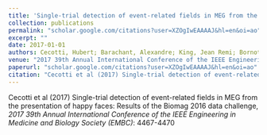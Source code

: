 ```yaml
---
title: 'Single-trial detection of event-related fields in MEG from the presentation of happy faces: Results of the Biomag 2016 data challenge'
collection: publications
permalink: "scholar.google.com/citations?user=XZOgIwEAAAAJ&hl=en&oi=ao"
excerpt: ""
date: 2017-01-01
authors: Cecotti, Hubert; Barachant, Alexandre; King, Jean Remi; Bornot, J Sanchez; Prasad, Girijesh; 
venue: "2017 39th Annual International Conference of the IEEE Engineering in Medicine and Biology Society (EMBC)"
paperurl: "scholar.google.com/citations?user=XZOgIwEAAAAJ&hl=en&oi=ao"
citation: "Cecotti et al (2017) Single-trial detection of event-related fields in MEG from the presentation of happy faces: Results of the Biomag 2016 data challenge, <i>2017 39th Annual International Conference of the IEEE Engineering in Medicine and Biology Society (EMBC)</i>: 4467-4470"
---
```

Cecotti et al (2017) Single-trial detection of event-related fields in MEG from the presentation of happy faces: Results of the Biomag 2016 data challenge, <i>2017 39th Annual International Conference of the IEEE Engineering in Medicine and Biology Society (EMBC)</i>: 4467-4470
